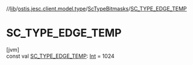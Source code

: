 //[lib](../../../index.md)/[ostis.jesc.client.model.type](../index.md)/[ScTypeBitmasks](index.md)/[SC_TYPE_EDGE_TEMP](-s-c_-t-y-p-e_-e-d-g-e_-t-e-m-p.md)

# SC_TYPE_EDGE_TEMP

[jvm]\
const val [SC_TYPE_EDGE_TEMP](-s-c_-t-y-p-e_-e-d-g-e_-t-e-m-p.md): [Int](https://kotlinlang.org/api/latest/jvm/stdlib/kotlin/-int/index.html) = 1024
